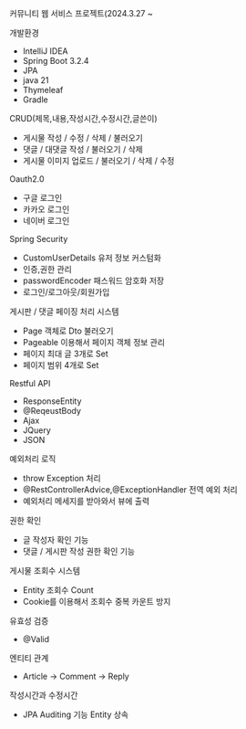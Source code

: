 커뮤니티 웹 서비스 프로젝트(2024.3.27 ~ 

개발환경
* IntelliJ IDEA 
* Spring Boot 3.2.4
* JPA
* java 21
* Thymeleaf
* Gradle

CRUD(제목,내용,작성시간,수정시간,글쓴이)
- 게시물 작성 / 수정 / 삭제 / 불러오기
- 댓글 / 대댓글 작성 / 불러오기 / 삭제
- 게시물 이미지 업로드 / 불러오기 / 삭제 / 수정

Oauth2.0 
- 구글 로그인
- 카카오 로그인
- 네이버 로그인

Spring Security 
- CustomUserDetails 유저 정보 커스텀화
- 인증,권한 관리 
- passwordEncoder 패스워드 암호화 저장
- 로그인/로그아웃/회원가입

게시판 / 댓글 페이징 처리 시스템
- Page 객체로 Dto 불러오기
- Pageable 이용해서 페이지 객체 정보 관리
- 페이지 최대 글 3개로 Set
- 페이지 범위 4개로 Set

Restful API
- ResponseEntity 
- @ReqeustBody
- Ajax 
- JQuery
- JSON

예외처리 로직 
- throw Exception 처리
- @RestControllerAdvice,@ExceptionHandler 전역 예외 처리
- 예외처리 메세지를 받아와서 뷰에 출력

권한 확인
- 글 작성자 확인 기능
- 댓글 / 게시판 작성 권한 확인 기능

게시물 조회수 시스템
- Entity 조회수 Count
- Cookie를 이용해서 조회수 중복 카운트 방지 

유효성 검증
- @Valid

엔티티 관계
- Article -> Comment -> Reply

작성시간과 수정시간
- JPA Auditing 기능 Entity 상속

